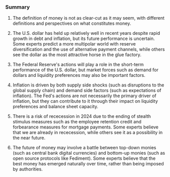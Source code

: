 ### Summary

1. The definition of money is not as clear-cut as it may seem, with different
definitions and perspectives on what constitutes money.

2. The U.S. dollar has held up relatively well in recent years despite rapid
growth in debt and inflation, but its future performance is uncertain. Some
experts predict a more multipolar world with reserve diversification and the
use of alternative payment channels, while others see the dollar as the most
attractive horse in the glue factory.

3. The Federal Reserve's actions will play a role in the short-term performance
of the U.S. dollar, but market forces such as demand for dollars and liquidity
preferences may also be important factors.

4. Inflation is driven by both supply side shocks (such as disruptions to
the global supply chain) and demand side factors (such as expectations of
inflation). The Fed's actions are not necessarily the primary driver of
inflation, but they can contribute to it through their impact on liquidity
preferences and balance sheet capacity.

5. There is a risk of rececession in 2024 due to the ending of stealth stimulus
measures such as the employee retention credit and forbearance measures for
mortgage payments. Some experts believe that we are already in rececession,
while others see it as a possibility in the near future.

6. The future of money may involve a battle between top-down monies (such
as central bank digital currencies) and bottom-up monies (such as open
source protocols like Fediment). Some experts believe that the best money
has emerged naturally over time, rather than being imposed by authorities.
